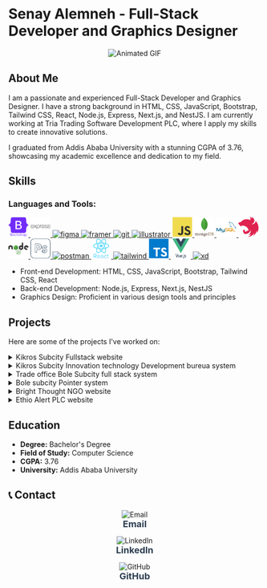 # Senay Alemneh - Full-Stack Developer and Graphics Designer

<p align="center">
  <img src="https://media.giphy.com/media/v1.Y2lkPTc5MGI3NjExMjVmZmY2ZmRmYWY0YmI1MjU1MjJhZmE1OTVkNWFhNTM2NWJlZDIxMQ/qgQUggAC3Pfv687qPC/giphy.gif" alt="Animated GIF" width="200" height="200">
</p>

## About Me

I am a passionate and experienced Full-Stack Developer and Graphics Designer. I have a strong background in HTML, CSS, JavaScript, Bootstrap, Tailwind CSS, React, Node.js, Express, Next.js, and NestJS. I am currently working at Tria Trading Software Development PLC, where I apply my skills to create innovative solutions.

I graduated from Addis Ababa University with a stunning CGPA of 3.76, showcasing my academic excellence and dedication to my field.

## Skills
<h3 align="left">Languages and Tools:</h3>
<p align="left"> <a href="https://getbootstrap.com" target="_blank" rel="noreferrer"> <img src="https://raw.githubusercontent.com/devicons/devicon/master/icons/bootstrap/bootstrap-plain-wordmark.svg" alt="bootstrap" width="40" height="40"/> </a> <a href="https://expressjs.com" target="_blank" rel="noreferrer"> <img src="https://raw.githubusercontent.com/devicons/devicon/master/icons/express/express-original-wordmark.svg" alt="express" width="40" height="40"/> </a> <a href="https://www.figma.com/" target="_blank" rel="noreferrer"> <img src="https://www.vectorlogo.zone/logos/figma/figma-icon.svg" alt="figma" width="40" height="40"/> </a> <a href="https://www.framer.com/" target="_blank" rel="noreferrer"> <img src="https://www.vectorlogo.zone/logos/framer/framer-icon.svg" alt="framer" width="40" height="40"/> </a> <a href="https://git-scm.com/" target="_blank" rel="noreferrer"> <img src="https://www.vectorlogo.zone/logos/git-scm/git-scm-icon.svg" alt="git" width="40" height="40"/> </a> <a href="https://www.adobe.com/in/products/illustrator.html" target="_blank" rel="noreferrer"> <img src="https://www.vectorlogo.zone/logos/adobe_illustrator/adobe_illustrator-icon.svg" alt="illustrator" width="40" height="40"/> </a> <a href="https://developer.mozilla.org/en-US/docs/Web/JavaScript" target="_blank" rel="noreferrer"> <img src="https://raw.githubusercontent.com/devicons/devicon/master/icons/javascript/javascript-original.svg" alt="javascript" width="40" height="40"/> </a> <a href="https://www.mongodb.com/" target="_blank" rel="noreferrer"> <img src="https://raw.githubusercontent.com/devicons/devicon/master/icons/mongodb/mongodb-original-wordmark.svg" alt="mongodb" width="40" height="40"/> </a> <a href="https://www.mysql.com/" target="_blank" rel="noreferrer"> <img src="https://raw.githubusercontent.com/devicons/devicon/master/icons/mysql/mysql-original-wordmark.svg" alt="mysql" width="40" height="40"/> </a> <a href="https://nestjs.com/" target="_blank" rel="noreferrer"> <img src="https://raw.githubusercontent.com/devicons/devicon/master/icons/nestjs/nestjs-plain.svg" alt="nestjs" width="40" height="40"/> </a> <a href="https://nodejs.org" target="_blank" rel="noreferrer"> <img src="https://raw.githubusercontent.com/devicons/devicon/master/icons/nodejs/nodejs-original-wordmark.svg" alt="nodejs" width="40" height="40"/> </a> <a href="https://www.photoshop.com/en" target="_blank" rel="noreferrer"> <img src="https://raw.githubusercontent.com/devicons/devicon/master/icons/photoshop/photoshop-line.svg" alt="photoshop" width="40" height="40"/> </a> <a href="https://postman.com" target="_blank" rel="noreferrer"> <img src="https://www.vectorlogo.zone/logos/getpostman/getpostman-icon.svg" alt="postman" width="40" height="40"/> </a> <a href="https://reactjs.org/" target="_blank" rel="noreferrer"> <img src="https://raw.githubusercontent.com/devicons/devicon/master/icons/react/react-original-wordmark.svg" alt="react" width="40" height="40"/> </a> <a href="https://tailwindcss.com/" target="_blank" rel="noreferrer"> <img src="https://www.vectorlogo.zone/logos/tailwindcss/tailwindcss-icon.svg" alt="tailwind" width="40" height="40"/> </a> <a href="https://www.typescriptlang.org/" target="_blank" rel="noreferrer"> <img src="https://raw.githubusercontent.com/devicons/devicon/master/icons/typescript/typescript-original.svg" alt="typescript" width="40" height="40"/> </a> <a href="https://vuejs.org/" target="_blank" rel="noreferrer"> <img src="https://raw.githubusercontent.com/devicons/devicon/master/icons/vuejs/vuejs-original-wordmark.svg" alt="vuejs" width="40" height="40"/> </a> <a href="https://www.adobe.com/products/xd.html" target="_blank" rel="noreferrer"> <img src="https://cdn.worldvectorlogo.com/logos/adobe-xd.svg" alt="xd" width="40" height="40"/> </a> </p>

- Front-end Development: HTML, CSS, JavaScript, Bootstrap, Tailwind CSS, React
- Back-end Development: Node.js, Express, Next.js, NestJS
- Graphics Design: Proficient in various design tools and principles

## Projects

Here are some of the projects I've worked on:

<details>
  <summary>Kikros Subcity Fullstack website</summary>
  
</details>

<details>
  <summary>Kikros Subcity Innovation technology Development bureua system</summary>

</details>

<details>
  <summary>Trade office Bole Subcity full stack system</summary>
 
</details>

<details>
  <summary>Bole subcity Pointer system</summary>
  <p>A brief description of the project, including the technologies used and the role I played.</p>
</details>

<details>
  <summary>Bright Thought NGO website</summary>
 
</details>

<details>
  <summary>Ethio Alert PLC website</summary>
  <p>A brief description of the project, including the technologies used and the role I played.</p>
</details>

## Education

- **Degree:** Bachelor's Degree
- **Field of Study:** Computer Science
- **CGPA:** 3.76
- **University:** Addis Ababa University

## 📞 Contact

<p align="center">
  <a href="mailto:senayalemneh1992@gmail.com" style="text-decoration: none;">
    <img src="https://img.icons8.com/clouds/100/000000/email.png" alt="Email" width="50" height="50">
    <br>
    <span style="color: #2c3e50; font-size: 18px; font-weight: bold;">Email</span>
  </a>
</p>

<p align="center">
  <a href="https://www.linkedin.com/in/senayalemneh/" style="text-decoration: none;">
    <img src="https://img.icons8.com/clouds/100/000000/linkedin.png" alt="LinkedIn" width="50" height="50">
    <br>
    <span style="color: #2c3e50; font-size: 18px; font-weight: bold;">LinkedIn</span>
  </a>
</p>

<p align="center">
  <a href="https://github.com/Senayalemneh" style="text-decoration: none;">
    <img src="https://img.icons8.com/clouds/100/000000/github.png" alt="GitHub" width="50" height="50">
    <br>
    <span style="color: #2c3e50; font-size: 18px; font-weight: bold;">GitHub</span>
  </a>
</p>

